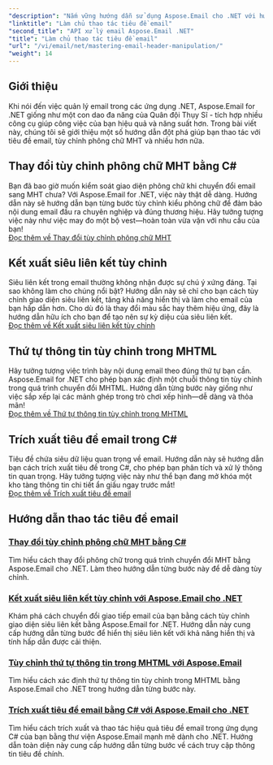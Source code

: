 ```yaml
---
"description": "Nắm vững hướng dẫn sử dụng Aspose.Email cho .NET với hướng dẫn từng bước về thao tác tiêu đề email, tùy chỉnh phông chữ, hiển thị siêu liên kết và sắp xếp thông tin MHTML."
"linktitle": "Làm chủ thao tác tiêu đề email"
"second_title": "API xử lý email Aspose.Email .NET"
"title": "Làm chủ thao tác tiêu đề email"
"url": "/vi/email/net/mastering-email-header-manipulation/"
"weight": 14
---
```


## Giới thiệu

Khi nói đến việc quản lý email trong các ứng dụng .NET, Aspose.Email for .NET giống như một con dao đa năng của Quân đội Thụy Sĩ - tích hợp nhiều công cụ giúp công việc của bạn hiệu quả và năng suất hơn. Trong bài viết này, chúng tôi sẽ giới thiệu một số hướng dẫn đột phá giúp bạn thao tác với tiêu đề email, tùy chỉnh phông chữ MHT và nhiều hơn nữa.

## Thay đổi tùy chỉnh phông chữ MHT bằng C#  
Bạn đã bao giờ muốn kiểm soát giao diện phông chữ khi chuyển đổi email sang MHT chưa? Với Aspose.Email for .NET, việc này thật dễ dàng. Hướng dẫn này sẽ hướng dẫn bạn từng bước tùy chỉnh kiểu phông chữ để đảm bảo nội dung email đầu ra chuyên nghiệp và đúng thương hiệu. Hãy tưởng tượng việc này như việc may đo một bộ vest—hoàn toàn vừa vặn với nhu cầu của bạn!  
[Đọc thêm về Thay đổi tùy chỉnh phông chữ MHT](./changing-mht-font-customization/)  

## Kết xuất siêu liên kết tùy chỉnh  
Siêu liên kết trong email thường không nhận được sự chú ý xứng đáng. Tại sao không làm cho chúng nổi bật? Hướng dẫn này sẽ chỉ cho bạn cách tùy chỉnh giao diện siêu liên kết, tăng khả năng hiển thị và làm cho email của bạn hấp dẫn hơn. Cho dù đó là thay đổi màu sắc hay thêm hiệu ứng, đây là hướng dẫn hữu ích cho bạn để tạo nên sự kỳ diệu của siêu liên kết.  
[Đọc thêm về Kết xuất siêu liên kết tùy chỉnh](./custom-hyperlink-rendering/)  

## Thứ tự thông tin tùy chỉnh trong MHTML  
Hãy tưởng tượng việc trình bày nội dung email theo đúng thứ tự bạn cần. Aspose.Email for .NET cho phép bạn xác định một chuỗi thông tin tùy chỉnh trong quá trình chuyển đổi MHTML. Hướng dẫn từng bước này giống như việc sắp xếp lại các mảnh ghép trong trò chơi xếp hình—dễ dàng và thỏa mãn!  
[Đọc thêm về Thứ tự thông tin tùy chỉnh trong MHTML](./custom-order-of-information-in-mhtml/)  

## Trích xuất tiêu đề email trong C#  
Tiêu đề chứa siêu dữ liệu quan trọng về email. Hướng dẫn này sẽ hướng dẫn bạn cách trích xuất tiêu đề trong C#, cho phép bạn phân tích và xử lý thông tin quan trọng. Hãy tưởng tượng việc này như thể bạn đang mở khóa một kho tàng thông tin chi tiết ẩn giấu ngay trước mắt!  
[Đọc thêm về Trích xuất tiêu đề email](./email-header-extraction/)  

## Hướng dẫn thao tác tiêu đề email
### [Thay đổi tùy chỉnh phông chữ MHT bằng C#](./changing-mht-font-customization/)
Tìm hiểu cách thay đổi phông chữ trong quá trình chuyển đổi MHT bằng Aspose.Email cho .NET. Làm theo hướng dẫn từng bước này để dễ dàng tùy chỉnh.
### [Kết xuất siêu liên kết tùy chỉnh với Aspose.Email cho .NET ](./custom-hyperlink-rendering/)
Khám phá cách chuyển đổi giao tiếp email của bạn bằng cách tùy chỉnh giao diện siêu liên kết bằng Aspose.Email for .NET. Hướng dẫn này cung cấp hướng dẫn từng bước để hiển thị siêu liên kết với khả năng hiển thị và tính hấp dẫn được cải thiện.
### [Tùy chỉnh thứ tự thông tin trong MHTML với Aspose.Email](./custom-order-of-information-in-mhtml/)
Tìm hiểu cách xác định thứ tự thông tin tùy chỉnh trong MHTML bằng Aspose.Email cho .NET trong hướng dẫn từng bước này.
### [Trích xuất tiêu đề email bằng C# với Aspose.Email cho .NET](./email-header-extraction/)
Tìm hiểu cách trích xuất và thao tác hiệu quả tiêu đề email trong ứng dụng C# của bạn bằng thư viện Aspose.Email mạnh mẽ dành cho .NET. Hướng dẫn toàn diện này cung cấp hướng dẫn từng bước về cách truy cập thông tin tiêu đề chính.